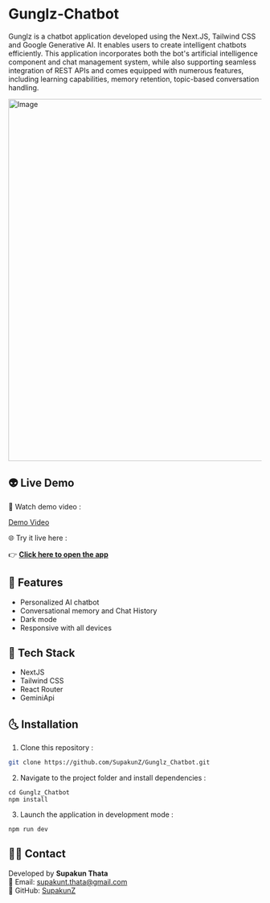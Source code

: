 # Gunglz-Chatbot
Gunglz is a chatbot application developed using the Next.JS, Tailwind CSS and Google Generative AI. It enables users to create intelligent chatbots efficiently. This application incorporates both the bot's artificial intelligence component and chat management system, while also supporting seamless integration of REST APIs and comes equipped with numerous features, including learning capabilities, memory retention, topic-based conversation handling.

<img width="1280" height="720" alt="Image" src="https://github.com/user-attachments/assets/7831540b-1b67-458e-a8db-a3abcce34327" />

##  👽  Live Demo 

🎥 Watch demo video :  

[Demo Video](https://github.com/user-attachments/assets/a7f2acdc-7dee-4c52-ae53-db5cdf2940cf)

🌐 Try it live here :  

👉  [**Click here to open the app**](https://gunglz-chatbot.vercel.app)

## 🤖 Features

  <ul>
      <li>Personalized AI chatbot</li>
      <li>Conversational memory and Chat History</li>
      <li>Dark mode</li>
      <li>Responsive with all devices</li>
  </ul>

## 🚀 Tech Stack
  
  <ul>
      <li>NextJS</li>
      <li>Tailwind CSS</li>
      <li>React Router</li>
      <li>GeminiApi</li>
  </ul>


## 🌜 Installation

1. Clone this repository :

```bash
git clone https://github.com/SupakunZ/Gunglz_Chatbot.git
```

2. Navigate to the project folder and install dependencies :

```
cd Gunglz_Chatbot
npm install
```

3. Launch the application in development mode :

```
npm run dev
```

## 🙋‍♂️ Contact

Developed by **Supakun Thata**  
📧 Email: supakunt.thata@gmail.com  
🔗 GitHub: [SupakunZ](https://github.com/SupakunZ)
